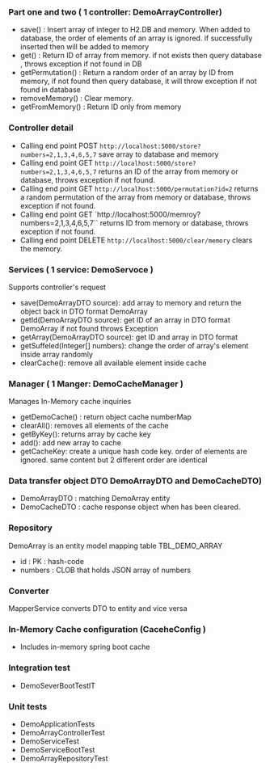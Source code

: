 
### Part one and two ( 1 controller: DemoArrayController)


*  save() 			:  Insert array of integer to H2.DB and memory.
                       When added to database, the order of elements of an array is ignored. if successfully inserted then will be added to memory    
*  get()  			:  Return ID of array from memory. if not exists then query database , throws exception if not found in DB 
*  getPermutation() :  Return a random order of an array by ID from memory, if not found then query database, it will throw exception if not found in database
*  removeMemory()   :  Clear memory.
* getFromMemory()   : Return ID only from memory
 
 
### Controller detail
 
* Calling end point POST `http://localhost:5000/store?numbers=2,1,3,4,6,5,7` save array to database and memory
* Calling end point GET `http://localhost:5000/store?numbers=2,1,3,4,6,5,7` returns an ID of the array from memory or database, throws exception if not found. 
* Calling end point GET `http://localhost:5000/permutation?id=2` returns a random permutation of the array from memory or database, throws exception if not found. 
* Calling end point GET `http://localhost:5000/memroy?numbers=2,1,3,4,6,5,7`` returns ID from memory or database, throws exception if not found.
* Calling end point DELETE `http://localhost:5000/clear/memory` clears the memory.


###  Services ( 1 service: DemoServoce )  
	 
Supports controller's request 

* save(DemoArrayDTO source): add array to memory and return the object back in DTO format DemoArray
* getId(DemoArrayDTO source):   get  ID of an array in DTO format DemoArray if not found throws Exception 
* getArray(DemoArrayDTO source): get ID and array  in DTO format
* getSuffeled(Integer[] numbers):  change the order of array's element inside array randomly
* clearCache(): remove all available element inside cache

###  Manager ( 1 Manger: DemoCacheManager )
Manages In-Memory cache inquiries
* getDemoCache() : return object cache numberMap
* clearAll(): removes all elements of the cache
* getByKey(): returns array by cache key     
* add(): add new array to cache
* getCacheKey: create a unique hash code key. order of elements are ignored. same content but 2 different order are identical 

 
### Data transfer object DTO DemoArrayDTO and DemoCacheDTO) 
* DemoArrayDTO : matching DemoArray entity  
* DemoCacheDTO : cache response object when has been cleared.

### Repository

DemoArray is an entity model mapping table TBL_DEMO_ARRAY  

*  id : PK : hash-code
*  numbers : CLOB  that holds JSON array of numbers


### Converter 
MapperService converts DTO to entity and vice versa 

### In-Memory Cache configuration (CaceheConfig )
 * Includes in-memory spring boot cache  
 
 
### Integration test  
* DemoSeverBootTestIT

### Unit tests
* DemoApplicationTests
* DemoArrayControllerTest
* DemoServiceTest
* DemoServiceBootTest
* DemoArrayRepositoryTest

  
